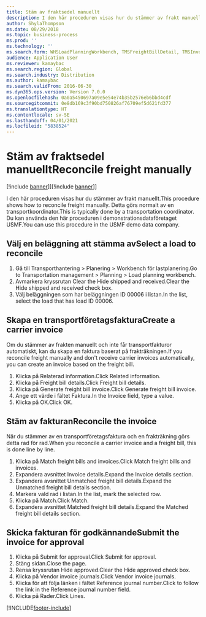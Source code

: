 ```yaml
---
title: Stäm av fraktsedel manuellt
description: I den här proceduren visas hur du stämmer av frakt manuellt.
author: ShylaThompson
ms.date: 08/29/2018
ms.topic: business-process
ms.prod: ''
ms.technology: ''
ms.search.form: WHSLoadPlanningWorkbench, TMSFreightBillDetail, TMSInvoiceTable, TMSFreightBillInvoiceReconcile, TMSInvoiceJournal, LedgerJournalTable, LedgerJournalTransDaily, TMSFBDetailReconcile
audience: Application User
ms.reviewer: kamaybac
ms.search.region: Global
ms.search.industry: Distribution
ms.author: kamaybac
ms.search.validFrom: 2016-06-30
ms.dyn365.ops.version: Version 7.0.0
ms.openlocfilehash: 0a0a5450697a09e5e54e74b35b2576eb6bbd4cdf
ms.sourcegitcommit: 0e8db169c3f90bd750826af76709ef5d621fd377
ms.translationtype: HT
ms.contentlocale: sv-SE
ms.lasthandoff: 04/01/2021
ms.locfileid: "5838524"
---
```

# <a name="reconcile-freight-manually"></a><span data-ttu-id="f1986-103">Stäm av fraktsedel manuellt</span><span class="sxs-lookup"><span data-stu-id="f1986-103">Reconcile freight manually</span></span>

<span data-ttu-id="f1986-104">[!include [banner](../../includes/banner.md)]]</span><span class="sxs-lookup"><span data-stu-id="f1986-104">[!include [banner](../../includes/banner.md)]]</span></span>

<span data-ttu-id="f1986-105">I den här proceduren visas hur du stämmer av frakt manuellt.</span><span class="sxs-lookup"><span data-stu-id="f1986-105">This procedure shows how to reconcile freight manually.</span></span> <span data-ttu-id="f1986-106">Detta görs normalt av en transportkoordinator.</span><span class="sxs-lookup"><span data-stu-id="f1986-106">This is typically done by a transportation coordinator.</span></span> <span data-ttu-id="f1986-107">Du kan använda den här proceduren i demonstrationsdataföretaget USMF.</span><span class="sxs-lookup"><span data-stu-id="f1986-107">You can use this procedure in the USMF demo data company.</span></span>


## <a name="select-a-load-to-reconcile"></a><span data-ttu-id="f1986-108">Välj en beläggning att stämma av</span><span class="sxs-lookup"><span data-stu-id="f1986-108">Select a load to reconcile</span></span>
1. <span data-ttu-id="f1986-109">Gå till Transporthantering > Planering > Workbench för lastplanering.</span><span class="sxs-lookup"><span data-stu-id="f1986-109">Go to Transportation management > Planning > Load planning workbench.</span></span>
2. <span data-ttu-id="f1986-110">Avmarkera kryssrutan Clear the Hide shipped and received.</span><span class="sxs-lookup"><span data-stu-id="f1986-110">Clear the Hide shipped and received check box.</span></span> 
3. <span data-ttu-id="f1986-111">Välj beläggningen som har beläggningen ID 00006 i listan.</span><span class="sxs-lookup"><span data-stu-id="f1986-111">In the list, select the load that has load ID 00006.</span></span>

## <a name="create-a-carrier-invoice"></a><span data-ttu-id="f1986-112">Skapa en transportföretagsfaktura</span><span class="sxs-lookup"><span data-stu-id="f1986-112">Create a carrier invoice</span></span>
<span data-ttu-id="f1986-113">Om du stämmer av frakten manuellt och inte får transportfakturor automatiskt, kan du skapa en faktura baserat på frakträkningen.</span><span class="sxs-lookup"><span data-stu-id="f1986-113">If you reconcile freight manually and don't receive carrier invoices automatically, you can create an invoice based on the freight bill.</span></span>  
1. <span data-ttu-id="f1986-114">Klicka på Relaterad information.</span><span class="sxs-lookup"><span data-stu-id="f1986-114">Click Related information.</span></span>
2. <span data-ttu-id="f1986-115">Klicka på Freight bill details.</span><span class="sxs-lookup"><span data-stu-id="f1986-115">Click Freight bill details.</span></span>
3. <span data-ttu-id="f1986-116">Klicka på Generate freight bill invoice.</span><span class="sxs-lookup"><span data-stu-id="f1986-116">Click Generate freight bill invoice.</span></span>
4. <span data-ttu-id="f1986-117">Ange ett värde i fältet Faktura.</span><span class="sxs-lookup"><span data-stu-id="f1986-117">In the Invoice field, type a value.</span></span>
5. <span data-ttu-id="f1986-118">Klicka på OK.</span><span class="sxs-lookup"><span data-stu-id="f1986-118">Click OK.</span></span>

## <a name="reconcile-the-invoice"></a><span data-ttu-id="f1986-119">Stäm av fakturan</span><span class="sxs-lookup"><span data-stu-id="f1986-119">Reconcile the invoice</span></span>
<span data-ttu-id="f1986-120">När du stämmer av en transportföretagsfaktura och en frakträkning görs detta rad för rad.</span><span class="sxs-lookup"><span data-stu-id="f1986-120">When you reconcile a carrier invoice and a freight bill, this is done line by line.</span></span>  
1. <span data-ttu-id="f1986-121">Klicka på Match freight bills and invoices.</span><span class="sxs-lookup"><span data-stu-id="f1986-121">Click Match freight bills and invoices.</span></span>
2. <span data-ttu-id="f1986-122">Expandera avsnittet Invoice details.</span><span class="sxs-lookup"><span data-stu-id="f1986-122">Expand the Invoice details section.</span></span>
3. <span data-ttu-id="f1986-123">Expandera avsnittet Unmatched freight bill details.</span><span class="sxs-lookup"><span data-stu-id="f1986-123">Expand the Unmatched freight bill details section.</span></span>
4. <span data-ttu-id="f1986-124">Markera vald rad i listan.</span><span class="sxs-lookup"><span data-stu-id="f1986-124">In the list, mark the selected row.</span></span>
5. <span data-ttu-id="f1986-125">Klicka på Match.</span><span class="sxs-lookup"><span data-stu-id="f1986-125">Click Match.</span></span>
6. <span data-ttu-id="f1986-126">Expandera avsnittet Matched freight bill details.</span><span class="sxs-lookup"><span data-stu-id="f1986-126">Expand the Matched freight bill details section.</span></span>

## <a name="submit-the-invoice-for-approval"></a><span data-ttu-id="f1986-127">Skicka fakturan för godkännande</span><span class="sxs-lookup"><span data-stu-id="f1986-127">Submit the invoice for approval</span></span>
1. <span data-ttu-id="f1986-128">Klicka på Submit for approval.</span><span class="sxs-lookup"><span data-stu-id="f1986-128">Click Submit for approval.</span></span>
2. <span data-ttu-id="f1986-129">Stäng sidan.</span><span class="sxs-lookup"><span data-stu-id="f1986-129">Close the page.</span></span>
3. <span data-ttu-id="f1986-130">Rensa kryssrutan Hide approved.</span><span class="sxs-lookup"><span data-stu-id="f1986-130">Clear the Hide approved check box.</span></span> 
4. <span data-ttu-id="f1986-131">Klicka på Vendor invoice journals.</span><span class="sxs-lookup"><span data-stu-id="f1986-131">Click Vendor invoice journals.</span></span>
5. <span data-ttu-id="f1986-132">Klicka för att följa länken i fältet Reference journal number.</span><span class="sxs-lookup"><span data-stu-id="f1986-132">Click to follow the link in the Reference journal number field.</span></span>
6. <span data-ttu-id="f1986-133">Klicka på Rader.</span><span class="sxs-lookup"><span data-stu-id="f1986-133">Click Lines.</span></span>



[!INCLUDE[footer-include](../../../includes/footer-banner.md)]